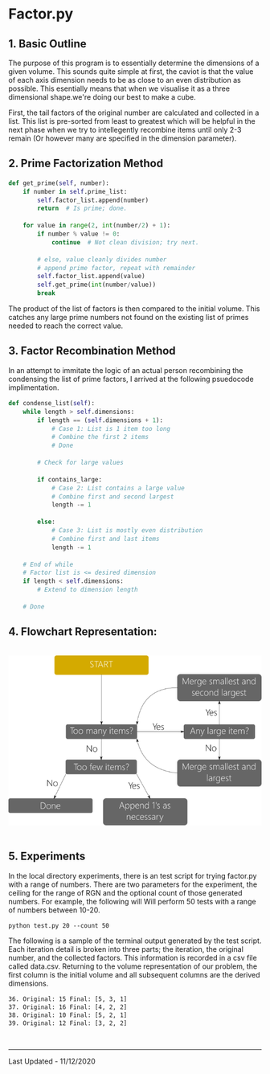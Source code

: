 # Factor.py


## 1. Basic Outline

The purpose of this program is to essentially determine the dimensions of a
given volume. This sounds quite simple at first, the caviot is that the value
of each axis dimension needs to be as close to an even distribution as
possible. This esentially means that when we visualise it as a three
dimensional shape.we're doing our best to make a cube.

First, the tail factors of the original number are calculated and collected
in a list. This list is pre-sorted from least to greatest which will be
helpful in the next phase when we try to intellegently recombine items until
only 2-3 remain (Or however many are specified in the dimension parameter).


## 2. Prime Factorization Method

```Python
def get_prime(self, number):
    if number in self.prime_list:
        self.factor_list.append(number)
        return  # Is prime; done.

    for value in range(2, int(number/2) + 1):
        if number % value != 0:
            continue  # Not clean division; try next.

        # else, value cleanly divides number
        # append prime factor, repeat with remainder
        self.factor_list.append(value)
        self.get_prime(int(number/value))
        break
```

The product of the list of factors is then compared to the initial volume.
This catches any large prime numbers not found on the existing list of primes
needed to reach the correct value.


## 3. Factor Recombination Method

In an attempt to immitate the logic of an actual person recombining the
condensing the list of prime factors, I arrived at the following psuedocode
implimentation.

```Python
def condense_list(self):
    while length > self.dimensions:
        if length == (self.dimensions + 1):
            # Case 1: List is 1 item too long
            # Combine the first 2 items
            # Done

        # Check for large values

        if contains_large:
            # Case 2: List contains a large value
            # Combine first and second largest
            length -= 1

        else:
            # Case 3: List is mostly even distribution
            # Combine first and last items
            length -= 1

    # End of while
    # Factor list is <= desired dimension
    if length < self.dimensions:
        # Extend to dimension length

    # Done
```


## 4. Flowchart Representation:
<br/>
<img src="docs/img/flow.png"/>
<br/><br/>


## 5. Experiments

In the local directory experiments, there is an test script for trying
factor.py with a range of numbers. There are two parameters for the
experiment, the ceiling for the range of RGN and the optional count of
those generated numbers. For example, the following will Will perform
50 tests with a range of numbers between 10-20.

```Shell
python test.py 20 --count 50
```

The following is a sample of the terminal output generated by the test script.
Each iteration detail is broken into three parts; the iteration, the original
number, and the collected factors. This information is recorded in a csv file
called data.csv. Returning to the volume representation of our problem, the
first column is the initial volume and all subsequent columns are the derived
dimensions.

```Shell
36. Original: 15 Final: [5, 3, 1]
37. Original: 16 Final: [4, 2, 2]
38. Original: 10 Final: [5, 2, 1]
39. Original: 12 Final: [3, 2, 2]
```

<br/>

-------------------------------------------------------------------------------
Last Updated - 11/12/2020
